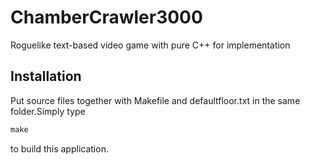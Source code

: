 ChamberCrawler3000
==================

Roguelike text-based video game with pure C++ for implementation

## Installation

Put source files together with Makefile and defaultfloor.txt in the same folder.Simply type 
```html
make
```
to build this application.
